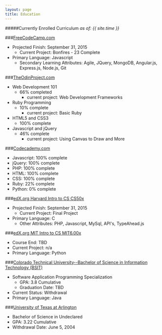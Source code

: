 ```yaml
---
layout: page
title: Education
---
```


#####Currently Enrolled Curriculum _as of: {{ site.time }}_

###[FreeCodeCamp.com](http://www.freecodecamp.com/dfordz)

* Projected Finish: September 31, 2015
    * Current Project: Bonfires - 23 Complete
* Primary Language: Javascript
  * Secondary Learning Attributes: Agile, JQuery, MongoDB, Angular.js, Express.js, Node.js, Git

###[TheOdinProject.com](http://theodinproject.com)

* Web Development 101
  * 66% completed
    * current project: Web Development Frameworks
* Ruby Programming
  * 10% complete
    * current project: Basic Ruby
* HTML5 and CSS3
  * 100% complete
* Javascript and jQuery
  * 46% complete
    * current project: Using Canvas to Draw and More

###[Codecademy.com](http://codecademy.com)

* Javascript: 100% complete
* jQuery: 100% complete
* PHP: 100% complete
* HTML: 100% complete
* CSS: 100% complete
* Ruby: 22% complete
* Python: 0% complete

###[edX.org Harvard Intro to CS CS50x](http://edx.org)

* Projected Finish: September 31, 2015
  * Current Project: Final Project
* Primary Language: C
  * Other Attributes: PHP, Javascript, MySql, API's, TypeAhead.js

###[edX.org MIT Intro to CS MIT6.00x](http://edx.org)

* Course End:  TBD
* Current Project: n/a
* Primary Language: Python

###[Colorado Technical University--Bachelor of Science in Information Technology (BSIT)](http://www.coloradotech.edu)

* Software Application Programming Specialization
  * GPA: 3.8 Cumulative
  * Graduation Date: TBD
* Current Status: Withdrawal
* Primary Language: Java

###[University of Texas at Arlington](http://uta.edu)

* Bachelor of Science in Undeclared
* GPA: 3.22 Cumulative
* Withdrawal Date: June 5, 2004
